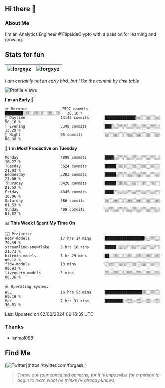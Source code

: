 ## Hi there 👋

### About Me

I'm an Analytics Engineer @FlipsideCrypto with a passion for learning and growing.
  
## Stats for fun

| <img align="center" src="https://github-readme-streak-stats.herokuapp.com/?user=forgxyz&theme=tokyonight" alt="forgxyz" /> | <img align="center" src="https://github-readme-stats.vercel.app/api?username=forgxyz&theme=tokyonight&show_icons=true" alt="forgxyz" /> |
| ------------- |------------- |

*I am certainly not an early bird, but I like the commit by time table*  

<!--START_SECTION:waka-->
![Profile Views](http://img.shields.io/badge/Profile%20Views-0-blue)

**I'm an Early 🐤** 

```text
🌞 Morning                7597 commits        ████████░░░░░░░░░░░░░░░░░   30.16 % 
🌆 Daytime                14145 commits       ██████████████░░░░░░░░░░░   56.16 % 
🌃 Evening                3348 commits        ███░░░░░░░░░░░░░░░░░░░░░░   13.29 % 
🌙 Night                  95 commits          ░░░░░░░░░░░░░░░░░░░░░░░░░   00.38 % 
```
📅 **I'm Most Productive on Tuesday** 

```text
Monday                   4098 commits        ████░░░░░░░░░░░░░░░░░░░░░   16.27 % 
Tuesday                  5524 commits        █████░░░░░░░░░░░░░░░░░░░░   21.93 % 
Wednesday                5303 commits        █████░░░░░░░░░░░░░░░░░░░░   21.06 % 
Thursday                 5420 commits        █████░░░░░░░░░░░░░░░░░░░░   21.52 % 
Friday                   4045 commits        ████░░░░░░░░░░░░░░░░░░░░░   16.06 % 
Saturday                 386 commits         ░░░░░░░░░░░░░░░░░░░░░░░░░   01.53 % 
Sunday                   409 commits         ░░░░░░░░░░░░░░░░░░░░░░░░░   01.62 % 
```


📊 **This Week I Spent My Time On** 

```text
🐱‍💻 Projects: 
near-models              17 hrs 14 mins      ██████████████████░░░░░░░   70.59 % 
streamline-snowflake     5 hrs 18 mins       █████░░░░░░░░░░░░░░░░░░░░   21.73 % 
bitcoin-models           1 hr 29 mins        ██░░░░░░░░░░░░░░░░░░░░░░░   06.12 % 
flow-models              13 mins             ░░░░░░░░░░░░░░░░░░░░░░░░░   00.93 % 
livequery-models         5 mins              ░░░░░░░░░░░░░░░░░░░░░░░░░   00.36 % 

💻 Operating System: 
WSL                      16 hrs 53 mins      █████████████████░░░░░░░░   69.19 % 
Mac                      7 hrs 31 mins       ████████░░░░░░░░░░░░░░░░░   30.81 % 
```


 Last Updated on 02/02/2024 06:16:35 UTC
<!--END_SECTION:waka-->

### Thanks
 - [anmol098](https://github.com/anmol098/waka-readme-stats/)
  
## Find Me
[![Twitter](https://img.shields.io/twitter/url/https/twitter.com/forgash_.svg?style=social&label=Follow%20%40forgash_)](https://twitter.com/forgash_)


> *Throw out your conceited opinions, for it is impossible for a person to begin to learn what he thinks he already knows.* 
